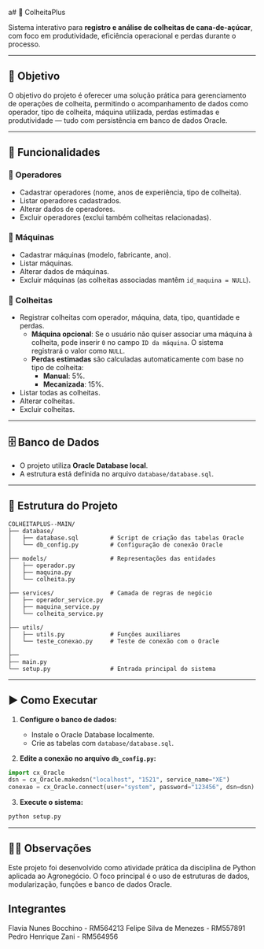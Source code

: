 a# 🌱 ColheitaPlus

Sistema interativo para **registro e análise de colheitas de cana-de-açúcar**, com foco em produtividade, eficiência operacional e perdas durante o processo.

---

## 🚀 Objetivo

O objetivo do projeto é oferecer uma solução prática para gerenciamento de operações de colheita, permitindo o acompanhamento de dados como operador, tipo de colheita, máquina utilizada, perdas estimadas e produtividade — tudo com persistência em banco de dados Oracle.

---

## 🔧 Funcionalidades

### 👷 Operadores
- Cadastrar operadores (nome, anos de experiência, tipo de colheita).
- Listar operadores cadastrados.
- Alterar dados de operadores.
- Excluir operadores (exclui também colheitas relacionadas).

### 🚜 Máquinas
- Cadastrar máquinas (modelo, fabricante, ano).
- Listar máquinas.
- Alterar dados de máquinas.
- Excluir máquinas (as colheitas associadas mantêm `id_maquina = NULL`).

### 🌾 Colheitas
- Registrar colheitas com operador, máquina, data, tipo, quantidade e perdas.
  - **Máquina opcional**: Se o usuário não quiser associar uma máquina à colheita, pode inserir `0` no campo `ID da máquina`. O sistema registrará o valor como `NULL`.
  - **Perdas estimadas** são calculadas automaticamente com base no tipo de colheita:
    - **Manual**: 5%.
    - **Mecanizada**: 15%.
- Listar todas as colheitas.
- Alterar colheitas.
- Excluir colheitas.

---

## 🗄️ Banco de Dados

- O projeto utiliza **Oracle Database local**.
- A estrutura está definida no arquivo `database/database.sql`.

---

## 📂 Estrutura do Projeto

```
COLHEITAPLUS--MAIN/
├── database/
│   ├── database.sql         # Script de criação das tabelas Oracle
│   └── db_config.py         # Configuração de conexão Oracle
│
├── models/                  # Representações das entidades
│   ├── operador.py
│   ├── maquina.py
│   └── colheita.py
│
├── services/                # Camada de regras de negócio
│   ├── operador_service.py
│   ├── maquina_service.py
│   └── colheita_service.py
│
├── utils/
│   ├── utils.py             # Funções auxiliares
│   └── teste_conexao.py     # Teste de conexão com o Oracle
│
├──
├── main.py                  
└── setup.py                 # Entrada principal do sistema
```

---

## ▶️ Como Executar

1. **Configure o banco de dados:**
   - Instale o Oracle Database localmente.
   - Crie as tabelas com `database/database.sql`.

2. **Edite a conexão no arquivo `db_config.py`:**

```python
import cx_Oracle
dsn = cx_Oracle.makedsn("localhost", "1521", service_name="XE")
conexao = cx_Oracle.connect(user="system", password="123456", dsn=dsn)
```

3. **Execute o sistema:**

```bash
python setup.py
```

---

## 👨‍🏫 Observações

Este projeto foi desenvolvido como atividade prática da disciplina de Python aplicada ao Agronegócio. O foco principal é o uso de estruturas de dados, modularização, funções e banco de dados Oracle.

## Integrantes

 Flavia Nunes Bocchino - RM564213
 Felipe Silva de Menezes - RM557891
 Pedro Henrique Zani - RM564956